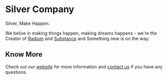 # Silver Company

Silver, Make Happen.

We belive in making things happen, making dreams happens - we're the Creator of [Radium](https://github.com/radiumlabs) and [Substance](https://github.com/silversubstance) and Something new is on the way.

## Know More

Check out our [website](https://silver.vgseven.com) for more information and [contact us](https://silver.vgseven.com/contact) if you have any questions.
